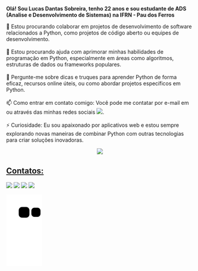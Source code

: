 <strong>Olá! Sou Lucas Dantas Sobreira, tenho 22 anos e sou estudante de ADS (Analise e Desenvolvimento de Sistemas) na IFRN - Pau dos Ferros </strong>
<p>
👯 Estou procurando colaborar em projetos de desenvolvimento de software relacionados a Python, como projetos de código aberto ou equipes de desenvolvimento.<br>
<br>
🤔 Estou procurando ajuda com aprimorar minhas habilidades de programação em Python, especialmente em áreas como algoritmos, estruturas de dados ou frameworks populares.<br>
<br>
💬 Pergunte-me sobre dicas e truques para aprender Python de forma eficaz, recursos online úteis, ou como abordar projetos específicos em Python.<br>
<br>
📫 Como entrar em contato comigo: Você pode me contatar por e-mail em <a href="lucasdantassodreira@gmail.com" target="_blank"></a> ou através das minhas redes sociais <a href="https://www.instagram.com/lucasdantas0042/" target="_blank"><img src="https://img.shields.io/badge/-Instagram-%23E4405F?" target="_blank"></a>.<br>
<br>
⚡ Curiosidade: Eu sou apaixonado por aplicativos web e estou sempre explorando novas maneiras de combinar Python com outras tecnologias para criar soluções inovadoras.
<br> </p>

<div style="text-align: center;">
<a href="[https://github.com/LucasSodreira/LucasSodreira">
<img id="painel"height="250rem" src="https://github-readme-stats.vercel.app/api/top-langs/?username=LucasSodreira&layout=compact&langs_count=7&theme=dracula"/>
</div>

## Contatos:

<div>
<a href="https://www.instagram.com/lucasdantas0042/" target="_blank"><img src="https://img.shields.io/badge/-Instagram-%23E4405F?style=for-the-badge&logo=instagram&logoColor=white" target="_blank"></a>
<a href="https://www.twitch.tv/lucassodreira" target="_blank"><img src="https://img.shields.io/badge/Twitch-9146FF?style=for-the-badge&logo=twitch&logoColor=white" target="_blank"></a>
<a href = "mailto:lucasdantassodreira@gmail.com"><img src="https://img.shields.io/badge/Gmail-D14836?style=for-the-badge&logo=gmail&logoColor=white" target="_blank"></a>
<a href="https://www.linkedin.com/in/lucas-dantas-675308249/" target="_blank"><img src="https://img.shields.io/badge/-LinkedIn-%230077B5?style=for-the-badge&logo=linkedin&logoColor=white" target="_blank"></a>   
</div>

![Snake animation](https://github.com/LucasSodreira/LucasSodreira/blob/output/github-contribution-grid-snake.svg)
